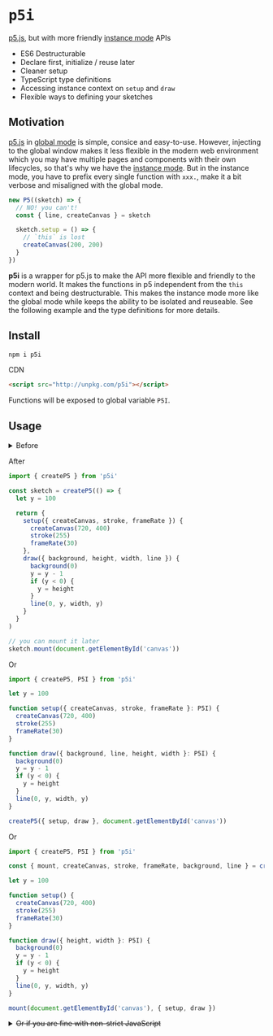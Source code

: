 # <samp>p5i</samp>

[p5.js](http://p5js.org/), but with more friendly [instance mode](https://p5js.org/examples/instance-mode-instantiation.html) APIs

- ES6 Destructurable
- Declare first, initialize / reuse later
- Cleaner setup
- TypeScript type definitions
- Accessing instance context on `setup` and `draw`
- Flexible ways to defining your sketches

## Motivation

[p5.js](http://p5js.org/) in [global mode](https://github.com/processing/p5.js/wiki/Global-and-instance-mode) is simple, consice and easy-to-use. However, injecting to the global window makes it less flexible in the modern web environment which you may have multiple pages and components with their own lifecycles, so that's why we have the [instance mode](https://p5js.org/examples/instance-mode-instantiation.html). But in the instance mode, you have to prefix every single function with `xxx.`, make it a bit verbose and misaligned with the global mode.

```ts
new P5((sketch) => {
  // NO! you can't!
  const { line, createCanvas } = sketch

  sketch.setup = () => {
    // `this` is lost
    createCanvas(200, 200)
  }
})
```

**p5i** is a wrapper for p5.js to make the API more flexible and friendly to the modern world. It makes the functions in p5 independent from the `this` context and being destructurable. This makes the instance mode more like the global mode while keeps the ability to be isolated and reuseable. See the following example and the type definitions for more details.

## Install

```bash
npm i p5i
```

CDN

```html
<script src="http://unpkg.com/p5i"></script>
```

Functions will be exposed to global variable `P5I`.

## Usage

<details>
<summary>Before</summary>
<br>

```js
import P5 from 'p5'

const myp5 = new P5((sketch) => {
  let y = 100

  sketch.setup = () => {
    sketch.createCanvas(720, 400)
    sketch.stroke(255)
    sketch.frameRate(30)
  }

  sketch.draw = () => {
    sketch.background(0)
    y = y - 1
    if (y < 0) {
      y = sketch.height
    }
    sketch.line(0, y, sketch.width, y)
  }
}, document.getElementById('canvas'))
```

</details>

After

```js
import { createP5 } from 'p5i'

const sketch = createP5(() => {
  let y = 100

  return {
    setup({ createCanvas, stroke, frameRate }) {
      createCanvas(720, 400)
      stroke(255)
      frameRate(30)
    },
    draw({ background, height, width, line }) {
      background(0)
      y = y - 1
      if (y < 0) {
        y = height
      }
      line(0, y, width, y)
    }
  }
)

// you can mount it later
sketch.mount(document.getElementById('canvas'))
```

Or

```ts
import { createP5, P5I } from 'p5i'

let y = 100

function setup({ createCanvas, stroke, frameRate }: P5I) {
  createCanvas(720, 400)
  stroke(255)
  frameRate(30)
}

function draw({ background, line, height, width }: P5I) {
  background(0)
  y = y - 1
  if (y < 0) {
    y = height
  }
  line(0, y, width, y)
}

createP5({ setup, draw }, document.getElementById('canvas'))
```

Or

```ts
import { createP5, P5I } from 'p5i'

const { mount, createCanvas, stroke, frameRate, background, line } = createP5()

let y = 100

function setup() {
  createCanvas(720, 400)
  stroke(255)
  frameRate(30)
}

function draw({ height, width }: P5I) {
  background(0)
  y = y - 1
  if (y < 0) {
    y = height
  }
  line(0, y, width, y)
}

mount(document.getElementById('canvas'), { setup, draw })
```

<details>
<summary><del>Or if you are fine with non-strict JavaScript</del></summary>
<br>

The [`with` keyword](https://developer.mozilla.org/en-US/docs/Web/JavaScript/Reference/Statements/with):

```js
createP5((sketch) => {
  let y = 100

  with (sketch) {
    function setup() {
      createCanvas(720, 400)
      stroke(255)
      frameRate(30)
    }

    function draw() {
      background(0)
      y = y - 1
      if (y < 0) {
        y = height
      }
      line(0, y, width, y)
    }

    return { setup, draw }
  }
}, document.getElementById('canvas'))
```

</details>
